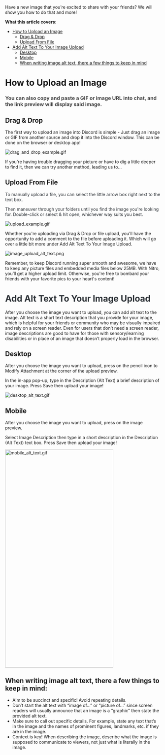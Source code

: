 <p>Have a new image that you’re excited to share with your friends? We will show you how to do that and more!</p>
<p><span class="wysiwyg-font-size-large"><strong>What this article covers:</strong></span></p>
<ul>
    <li>
        <a href="#h_01GWWTHCAK3W9FW7DRYQ22FFRC" target="_self">How to Upload an Image</a>
        <ul>
            <li><a href="#h_01GWWTHJMX8ZDJ1SBKK9ZV17VG" target="_self">Drag &amp; Drop</a></li>
            <li><a href="#h_01GWWTHPMEJJ8W9YPRD0JD64R2" target="_self">Upload From File</a></li>
        </ul>
    </li>
    <li>
        <a href="#h_01GWWTHYJEV2S1WCDGFEMY21AQ" target="_self">Add Alt Text To Your Image Upload</a>
        <ul>
            <li><a href="#h_01GWWTJ313QZXE8KY5XS3HYN8G" target="_self">Desktop</a></li>
            <li><a href="#h_01GWWTJ8S6Q29GJD76H6YPHS1H" target="_self">Mobile</a></li>
            <li><a href="#h_01GWWTJEKMRPV2VKJPQFXRP835" target="_self">When writing image alt text, there a few things to keep in mind</a></li>
        </ul>
    </li>
</ul>
<h1 id="h_01GWWTHCAK3W9FW7DRYQ22FFRC">How to Upload an Image</h1>
<h3><span style="color: #434343;" data-darkreader-inline-color="">You can also copy and paste a GIF or image URL into chat, and the link preview will display said image.  </span></h3>
<h2 id="h_01GWWTHJMX8ZDJ1SBKK9ZV17VG">Drag &amp; Drop</h2>
<p>The first way to upload an image into Discord is simple - Just drag an image or GIF from another source and drop it into the Discord window. This can be done on the browser or desktop app!  </p>
<p class="wysiwyg-text-align-center"><img src="https://support.discord.com/hc/article_attachments/13527114627735" alt="drag_and_drop_example.gif"></p>
<p>If you're having trouble dragging your picture or have to dig a little deeper to find it, then we can try another method, leading us to...</p>
<h2 id="h_01GWWTHPMEJJ8W9YPRD0JD64R2">Upload From File</h2>
<p><span style="color: #2e3338;" data-darkreader-inline-color="">To manually upload a file, you can select the little arrow box right next to the text box. </span></p>
<p><span style="color: #2e3338;" data-darkreader-inline-color="">Then maneuver through your folders until you find the image you're looking for. Double-click or select &amp; hit open, whichever way suits you best.</span></p>
<p class="wysiwyg-text-align-center"><img src="https://support.discord.com/hc/article_attachments/13527116702103" alt="upload_example.gif"></p>
<p>Whether you're uploading via Drag &amp; Drop or file upload, you'll have the opportunity to add a comment to the file before uploading it. Which will go over a little bit more under <span class="wysiwyg-underline">Add Alt Text To Your Image Upload.</span></p>
<p class="wysiwyg-text-align-center"><img style="text-align: center;" src="https://support.discord.com/hc/article_attachments/13527157580567" alt="image_upload_alt_text.png"></p>
<p>Remember, to keep Discord running super smooth and awesome, we have to keep any picture files and embedded media files below 25MB. With Nitro, you’ll get a higher upload limit. Otherwise, you're free to bombard your friends with your favorite pics to your heart's content!</p>
<h1 id="h_01GWWTHYJEV2S1WCDGFEMY21AQ"><strong><span style="color: #2e3338;" data-darkreader-inline-color="">Add Alt Text To Your Image Upload</span></strong></h1>
<p>After you choose the image you want to upload, you can add alt text to the image. Alt text is a short text description that you provide for your image, which is helpful for your friends or community who may be visually impaired and rely on a screen reader. Even for users that don’t need a screen reader, image descriptions are good to have for those with sensory/learning disabilities or in place of an image that doesn’t properly load in the browser.</p>
<h2 id="h_01GWWTJ313QZXE8KY5XS3HYN8G">Desktop</h2>
<p>After you choose the image you want to upload, press on the pencil icon to Modify Attachment at the corner of the upload preview.</p>
<p>In the in-app pop-up, type in the Description (Alt Text) a brief description of your image. Press Save then upload your image!</p>
<p class="wysiwyg-text-align-center"><img src="https://support.discord.com/hc/article_attachments/13527111595415" alt="desktop_alt_text.gif"></p>
<h2 id="h_01GWWTJ8S6Q29GJD76H6YPHS1H">Mobile</h2>
<p>After you choose the image you want to upload, press on the image preview.</p>
<p>Select Image Description then type in a short description in the Description (Alt Text) text box. Press Save then upload your image!</p>
<p class="wysiwyg-text-align-center"><img src="https://support.discord.com/hc/article_attachments/13527110690199" alt="mobile_alt_text.gif" width="351" height="708"></p>
<h2 id="h_01GWWTJEKMRPV2VKJPQFXRP835">When writing image alt text, there a few things to keep in mind:</h2>
<ul>
    <li>Aim to be succinct and specific! Avoid repeating details.</li>
    <li>Don’t start the alt text with “image of…” or “picture of…” since screen readers will usually announce that an image is a “graphic” then state the provided alt text.</li>
    <li>Make sure to call out specific details. For example, state any text that’s in the image and the names of prominent figures, landmarks, etc. if they are in the image.</li>
    <li>Context is key! When describing the image, describe what the image is supposed to communicate to viewers, not just what is literally in the image.</li>
</ul>
<p><br><br></p>
